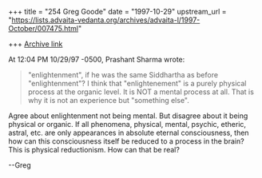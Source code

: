 +++
title = "254 Greg Goode"
date = "1997-10-29"
upstream_url = "https://lists.advaita-vedanta.org/archives/advaita-l/1997-October/007475.html"

+++
[Archive link](https://lists.advaita-vedanta.org/archives/advaita-l/1997-October/007475.html)

At 12:04 PM 10/29/97 -0500, Prashant Sharma wrote:
>"enlightenment", if he was the same Siddhartha as before "enlightenment"?
>        I think that "enlightenement" is a purely physical process at the
>organic level.  It is NOT a mental process at all.  That is why it is not
>an experience but "something else".

Agree about enlightenment not being mental.  But disagree about it being
physical or organic.  If all phenomena, physical, mental, psychic, etheric,
astral, etc. are only appearances in absolute eternal consciousness, then
how can this consciousness itself be reduced to a process in the brain?
This is physical reductionism.  How can that be real?

--Greg

